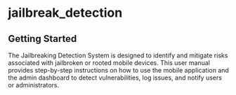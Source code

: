 # jailbreak_detection

## Getting Started

The Jailbreaking Detection System is designed to identify and mitigate risks associated with jailbroken or rooted mobile devices. This user manual provides step-by-step instructions on how to use the mobile application and the admin dashboard to detect vulnerabilities, log issues, and notify users or administrators.

